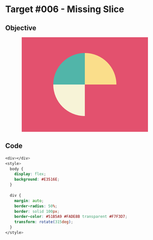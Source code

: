 # Target #006 - Missing Slice

## Objective

<div align="center">

![Target #006 - Missing Slice](./.github/images/006.png)

</div>

## Code

```css
<div></div>
<style>
  body {
    display: flex;
    background: #E3516E;
  }

  div {
    margin: auto;
    border-radius: 50%;
    border: solid 100px;
   	border-color: #51B5A9 #FADE8B transparent #F7F3D7;
	transform: rotate(315deg);
  }
</style>
```
